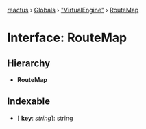 [reactus](../README.md) › [Globals](../globals.md) › ["VirtualEngine"](../modules/_virtualengine_.md) › [RouteMap](_virtualengine_.routemap.md)

# Interface: RouteMap

## Hierarchy

* **RouteMap**

## Indexable

* \[ **key**: *string*\]: string
